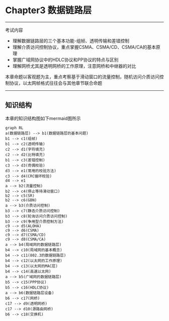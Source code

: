 # Chapter3 数据链路层

---

考试内容
- 理解数据链路层的三个基本功能-组帧、透明传输和差错控制
- 理解介质访问控制协议，重点掌握CSMA、CSMA/CD、CSMA/CA的基本原理
- 掌握广域网协议中的HDLC协议和PP协议的特点与区别
- 理解网桥尤其是透明网桥的工作原理，注意网桥和中继器的对比

本章命题以客观题为主，重点考察基于滑动窗口的流量控制，随机访问介质访问控制协议，以太网帧格式往往会与其他章节联合命题

---

## 知识结构

本章的知识结构图如下mermaid图所示

```mermaid
graph RL
a(数据链路层) --> b1(数据链路层的基本问题)
b1 --> c1(组帧)
b1 --> c2(透明传输)
c2 --> d1(字符填充)
c2 --> d2(比特填充)
b1 --> c3(差错控制)
c3 --> d3(奇偶校验)
d3 --> e1(常用的校验方法)
c3 --> d4(CRC循环校验)
d4 --> e1
a --> b2(流量控制)
b2 --> c4(停止等待滑动窗口)
b2 --> c5(SR)
b2 --> c6(GBN)
a --> b3(介质访问控制)
b3 --> c7(静态介质访问控制)
b3 --> c8(轮询访问介质访问控制)
b3 --> c9(争用型介质控制方法)
c9 --> d5(ALOHA)
c9 --> d6(CSMA)
c9 --> d7(CSMA/CD)
c9 --> d8(CSMA/CA)
a --> b4(局域网的数据链路层)
b4 --> c10(局域网的基本概念)
b4 --> c11(802.3的数据链路层)
b4 --> c12(以太网的工作原理)
b4 --> c13(以太网的MAC层)
b4 --> c14(高速以太网)
a --> b5(广域网的数据链路层)
b5 --> c15(PPP协议)
b5 --> c16(HDLC协议)
a --> b6(数据链路层设备)
b6 --> c17(网桥)
c17 --> d9(透明网桥)
c17 --> d10(源路由网桥)
b6 --> c18(交换机)
```